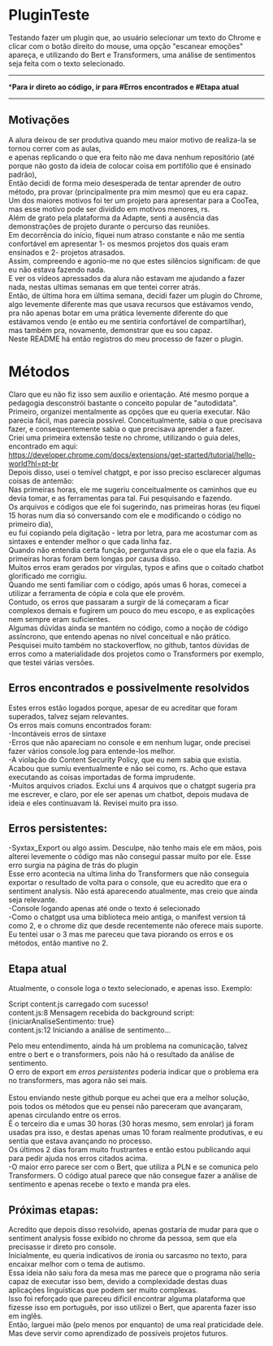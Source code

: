 ﻿
# PluginTeste
Testando fazer um plugin que, ao usuário selecionar um texto do Chrome e clicar com o botão direito do mouse, uma opção "escanear emoções" apareça, e utilizando do Bert e Transformers, uma análise de sentimentos seja feita com o texto selecionado. 

************************************************************************************************
***************Para ir direto ao código, ir para #Erros encontrados e #Etapa atual**************
************************************************************************************************

## Motivações

A alura deixou de ser produtiva quando meu maior motivo de realiza-la se tornou correr com as aulas,<br> 
e apenas replicando o que era feito não me dava nenhum repositório (até porque não gosto da ideia de colocar coisa em portifólio que é ensinado padrão), <br>
Então decidi de forma meio desesperada de tentar aprender de outro método, pra provar (principalmente pra mim mesmo) que eu era capaz.<br>
Um dos maiores motivos foi ter um projeto para apresentar para a CooTea, mas esse motivo pode ser dividido em motivos menores, rs.<br>
Além de grato pela plataforma da Adapte, senti a ausência das demonstrações de projeto durante o percurso das reuniões.<br>
Em decorrência do início, fiquei num atraso constante e não me sentia confortável em apresentar 1- os mesmos projetos dos quais eram ensinados e 2- projetos atrasados.<br>
Assim, compreendo e agonio-me no que estes silêncios significam: de que eu não estava fazendo nada.<br>
E ver os vídeos apressados da alura não estavam me ajudando a fazer nada, nestas ultimas semanas em que tentei correr atrás.<br>
Então, de última hora em última semana, decidi fazer um plugin do Chrome, algo levemente diferente mas que usava recursos que estávamos vendo, <br>
pra não apenas botar em uma prática levemente diferente do que estávamos vendo (e então eu me sentiria confortável de compartilhar), <br>
mas também pra, novamente, demonstrar que eu sou capaz.<br>
Neste README há então registros do meu processo de fazer o plugin.

# Métodos

Claro que eu não fiz isso sem auxilio e orientação. Até mesmo porque a pedagogia desconstrói bastante o conceito popular de "autodidata". <br>
Primeiro, organizei mentalmente as opções que eu queria executar. Não parecia fácil, mas parecia possível. Conceitualmente, sabia o que precisava fazer, e consequentemente sabia o que precisava aprender a fazer.<br>
Criei uma primeira extensão teste no chrome, utilizando o guia deles, encontrado em aqui: <br>
https://developer.chrome.com/docs/extensions/get-started/tutorial/hello-world?hl=pt-br <br>
Depois disso, usei o temível chatgpt, e por isso preciso esclarecer algumas coisas de antemão: <br>
Nas primeiras horas, ele me sugeriu conceitualmente os caminhos que eu devia tomar, e as ferramentas para tal. Fui pesquisando e fazendo. <br>
Os arquivos e códigos que ele foi sugerindo, nas primeiras horas (eu fiquei 15 horas num dia só conversando com ele e modificando o código no primeiro dia), <br>
eu fui copiando pela digitação - letra por letra, para me acostumar com as sintaxes e entender melhor o que cada linha faz.<br>
Quando não entendia certa função, perguntava pra ele o que ela fazia. As primeiras horas foram bem longas por causa disso.<br>
Muitos erros eram gerados por vírgulas, typos e afins que o coitado chatbot glorificado me corrigiu.<br>
Quando me senti familiar com o código, após umas 6 horas, comecei a utilizar a ferramenta de cópia e cola que ele provém.<br>
Contudo, os erros que passaram a surgir de lá começaram a ficar complexos demais e fugirem um pouco do meu escopo, e as explicações nem sempre eram suficientes.<br>
Algumas dúvidas ainda se mantém no código, como a noção de código assíncrono, que entendo apenas no nível conceitual e não prático.<br>
Pesquisei muito também no stackoverflow, no github, tantos dúvidas de erros como a materialidade dos projetos como o Transformers por exemplo, que testei várias versões.<br>


## Erros encontrados e possivelmente resolvidos

Estes erros estão logados porque, apesar de eu acreditar que foram superados, talvez sejam relevantes.<br>
Os erros mais comuns encontrados foram:<br>
-Incontáveis erros de sintaxe<br>
-Erros que não apareciam no console e em nenhum lugar, onde precisei fazer vários console.log para entende-los melhor.<br>
-A violação do Content Security Policy, que eu nem sabia que existia. Acabou que sumiu eventualmente e não sei como, rs. Acho que estava executando as coisas importadas de forma imprudente.<br>
-Muitos arquivos criados. Exclui uns 4 arquivos que o chatgpt sugeria pra me escrever, e claro, por ele ser apenas um chatbot, depois mudava de ideia e eles continuavam lá. Revisei muito pra isso.<br>

## Erros persistentes:

-Syxtax_Export ou algo assim. Desculpe, não tenho mais ele em mãos, pois alterei levemente o código mas não consegui passar muito por ele. Esse erro surgia na página de trás do plugin<br>
Esse erro acontecia na ultima linha do Transformers que não conseguia exportar o resultado de volta para o console, que eu acredito que era o sentiment analysis. Não está aparecendo atualmente, mas creio que ainda seja relevante.<br>
-Console logando apenas até onde o texto é selecionado<br>
-Como o chatgpt usa uma biblioteca meio antiga, o manifest version tá como 2, e o chrome diz que desde recentemente não oferece mais suporte. <br>
Eu tentei usar o 3 mas me pareceu que tava piorando os erros e os métodos, então mantive no 2. <br>

## Etapa atual

Atualmente, o console loga o texto selecionado, e apenas isso. Exemplo:<br>

Script content.js carregado com sucesso!<br>
content.js:8 Mensagem recebida do background script: {iniciarAnaliseSentimento: true}<br>
content.js:12 Iniciando a análise de sentimento...<br>

Pelo meu entendimento, ainda há um problema na comunicação, talvez entre o bert e o transformers, pois não há o resultado da análise de sentimento.<br>
O erro de export em *erros persistentes* poderia indicar que o problema era no transformers, mas agora não sei mais. <br>
<br>
Estou enviando neste github porque eu achei que era a melhor solução, pois todos os métodos que eu pensei não pareceram que avançaram, apenas circulando entre os erros.<br>
É o terceiro dia e umas 30 horas (30 horas mesmo, sem enrolar) já foram usadas pra isso, e destas apenas umas 10 foram realmente produtivas, e eu sentia que estava avançando no processo.<br>
Os últimos 2 dias foram muito frustrantes e então estou publicando aqui para pedir ajuda nos erros citados acima. <br>
-O maior erro parece ser com o Bert, que utiliza a PLN e se comunica pelo Transformers. O código atual parece que não consegue fazer a análise de sentimento e apenas recebe o texto e manda pra eles.<br>


## Próximas etapas:

Acredito que depois disso resolvido, apenas gostaria de mudar para que o sentiment analysis fosse exibido no chrome da pessoa, sem que ela precisasse ir direto pro console.<br>
Inicialmente, eu queria indicativos de ironia ou sarcasmo no texto, para encaixar melhor com o tema de autismo. <br>
Essa ideia não saiu fora da mesa mas me parece que o programa não seria capaz de executar isso bem, devido a complexidade destas duas aplicações linguísticas que podem ser muito complexas.<br>
Isso foi reforçado que pareceu difícil encontrar alguma plataforma que fizesse isso em português, por isso utilizei o Bert, que aparenta fazer isso em inglês. <br>
Então, larguei mão (pelo menos por enquanto) de uma real praticidade dele. Mas deve servir como aprendizado de possíveis projetos futuros.<br>

